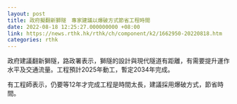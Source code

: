 ```yaml
---
layout: post
title: 政府擬翻新獅隧　專家建議以爆破方式節省工程時間
date: 2022-08-18 12:25:27.000000000 +08:00
link: https://news.rthk.hk/rthk/ch/component/k2/1662950-20220818.htm
categories: rthk
---
```


政府建議翻新獅隧，路政署表示，獅隧的設計與現代隧道有距離，有需要提升運作水平及交通流量。工程預計2025年動工，暫定2034年完成。

有工程師表示，仍要等12年才完成工程是時間太長，建議採用爆破方式，節省時間。

